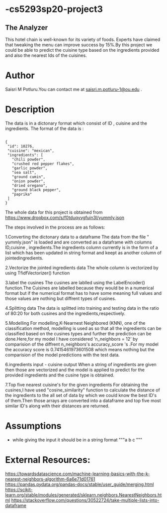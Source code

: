 # -cs5293sp20-project3
## The Analyzer 
   This hotel chain is well-known for its variety of foods. Experts have claimed that tweaking the menu can improve success by 15%.By this project we could be able to predict the cuisine type based on the ingredients provided and also the nearest Ids of the cuisines.
   
# Author   
 Saisri M Potluru.You can contact me at saisri.m.potluru-1@ou.edu .

# Description
  The data is in a dictonary format which consist of ID , cuisine and the ingredients.
    The format of the data is :
 ~~~

{
  "id": 10276,
  "cuisine": "mexican",
  "ingredients": [
    "chili powder",
    "crushed red pepper flakes",
    "garlic powder",
    "sea salt",
    "ground cumin",
    "onion powder",
    "dried oregano",
    "ground black pepper",
    "paprika"
  ]
}

~~~
The whole data for this project is obtained from https://www.dropbox.com/s/f0tduqyvgfuin3l/yummly.json

The steps involved in the process are as follows:

1.Converting the dictonary data to a dataframe
   The data from the file " yummly.json" is loaded and are converted as a dataframe with columns ID,cuisine , ingredients.The ingredients column currently is in the form of a list which has been updated in string format and keept as another column of jointedingredients.
   
2.Vectorize the jointed ingredients data
  The whole column is vectorized by using TfidfVectorizer() function
  
3.label the cusines
  The cusines are lablled using the LabelEncoder() function.The Cuisines are labelled because they would be in a numerical format but if the numerical format has to have some meaning full values and those values are nothing but diffrent types of cusines.

4.Splitting data 
  The data is splitted into training and testing data in the ratio of 80:20 for both cusines and the ingredients,respectively.
  
5.Modelling
  For modelling,K-Nearnest Neighbored (KNN), one of the classification method, modelling is used as so that all the ingredients can be classified based on the cusines types and further the prediction can be done.Here,for my model I have considered 'n_neighbors = 12' by comparision of the diffrent n_neighbors's accuracy_score 's .For my model the accuracy score is 0.7415461973601508 which means nothing but the comparision of the model predictions with the test data.
  
6.ingredients input - cuisine output
  When a string of ingredients are given then those are vectorized and the model is applied to predict for the provided ingredients and the cusine type is obtained.
  
7.Top five nearest cuisine's for the given ingredients 
  For obtaining the cusines,I have used "cosine_similarity" function to calculate the distance of the ingredients to the all set of data by which we could know the best ID's of them.Then those arrays are converted into a dataframe and top five most similar ID's along with their distances are returned.
  
# Assumptions
- while giving the input it should be in a string format """a b c """

# External Resources:

https://towardsdatascience.com/machine-learning-basics-with-the-k-nearest-neighbors-algorithm-6a6e71d01761
https://pandas.pydata.org/pandas-docs/stable/user_guide/merging.html
https://scikit-learn.org/stable/modules/generated/sklearn.neighbors.NearestNeighbors.html
https://stackoverflow.com/questions/30522724/take-multiple-lists-into-dataframe









  







